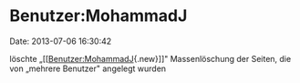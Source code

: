 Benutzer:MohammadJ
==================

Date: 2013-07-06 16:30:42

löschte
„\[\[[Benutzer:MohammadJ](http://www.yacy-websuche.de/wiki/index.php?title=Benutzer:MohammadJ&action=edit&redlink=1 "Benutzer:MohammadJ (Seite nicht vorhanden)"){.new}\]\]"
Massenlöschung der Seiten, die von „mehrere Benutzer" angelegt wurden
